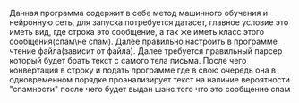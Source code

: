 Данная программа содержит в себе метод машинного обучения и нейронную сеть, для запуска потребуется датасет, главное условие это иметь вид, где строка это сообщение, а так же иметь класс этого сообщения(спам\не спам). Далее правильно настроить в программе чтение файла(зависит от файла). Далее требуется правильный парсер который будет брать текст с самого тела письма. После чего конвертация в строку и подать программе где в свою очередь она в одновременном порядке проанализирует текст на наличие вероятности "спамности" после чего будет выдан шанс того что это сообщение спам
